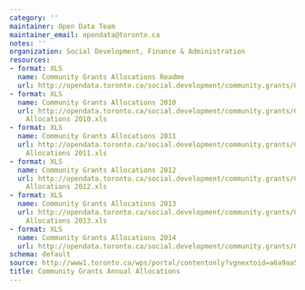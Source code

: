 ```yaml
---
category: ''
maintainer: Open Data Team
maintainer_email: opendata@toronto.ca
notes: ''
organization: Social Development, Finance & Administration
resources:
- format: XLS
  name: Community Grants Allocations Readme
  url: http://opendata.toronto.ca/social.development/community.grants/CommunityGrantsReadMe.xls
- format: XLS
  name: Community Grants Allocations 2010
  url: http://opendata.toronto.ca/social.development/community.grants/Community Grants
    Allocations 2010.xls
- format: XLS
  name: Community Grants Allocations 2011
  url: http://opendata.toronto.ca/social.development/community.grants/Community Grants
    Allocations 2011.xls
- format: XLS
  name: Community Grants Allocations 2012
  url: http://opendata.toronto.ca/social.development/community.grants/Community Grants
    Allocations 2012.xls
- format: XLS
  name: Community Grants Allocations 2013
  url: http://opendata.toronto.ca/social.development/community.grants/Community Grants
    Allocations 2013.xls
- format: XLS
  name: Community Grants Allocations 2014
  url: http://opendata.toronto.ca/social.development/community.grants/Community%20Grants%20Allocations%202014.xls
schema: default
source: http://www1.toronto.ca/wps/portal/contentonly?vgnextoid=a6a9aa572acd5410VgnVCM10000071d60f89RCRD&vgnextchannel=1a66e03bb8d1e310VgnVCM10000071d60f89RCRD
title: Community Grants Annual Allocations
---
```

